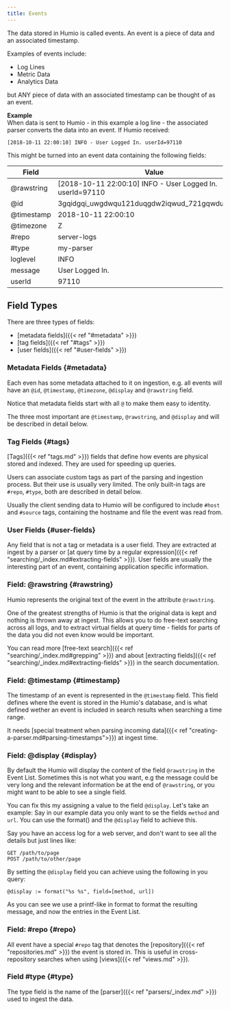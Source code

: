 ```yaml
---
title: Events
---
```


The data stored in Humio is called events. An event is a piece of data and an
associated timestamp.

Examples of events include:

- Log Lines
- Metric Data
- Analytics Data

but ANY piece of data with an associated timestamp can be thought of as an event.

**Example**  
When data is sent to Humio - in this example a log line - the associated parser
converts the data into an event. If Humio received:

```
[2018-10-11 22:00:10] INFO - User Logged In. userId=97110
```

This might be turned into an event data containing the following fields:

| Field      | Value                                                     |
|------------|-----------------------------------------------------------|
| @rawstring | [2018-10-11 22:00:10] INFO - User Logged In. userId=97110 |
| @id        | 3gqidgqi_uwgdwqu121duqgdw2iqwud_721gqwdugqdwu1            |
| @timestamp | 2018-10-11 22:00:10                                       |
| @timezone  | Z                                                         |
| #repo      | server-logs                                               |
| #type      | my-parser                                                 |
| loglevel   | INFO                                                      |
| message    | User Logged In.                                           |
| userId     | 97110                                                     |

## Field Types

There are three types of fields:

- [metadata fields]({{< ref "#metadata" >}})
- [tag fields]({{< ref "#tags" >}})
- [user fields]({{< ref "#user-fields" >}})

### Metadata Fields {#metadata}

Each even has some metadata attached to it on ingestion, e.g. all events will
have an `@id`, `@timestamp`, `@timezone`, `@display` and `@rawstring` field.

Notice that metadata fields start with all `@` to make them easy to identity.

The three most important are `@timestamp`, `@rawstring`, and `@display` and will be
described in detail below.

### Tag Fields {#tags}

[Tags]({{< ref "tags.md" >}}) fields that define how events are physical stored and indexed. They are
used for speeding up queries.

Users can associate custom tags as part of the parsing and ingestion process.
But their use is usually very limited. The only built-in tags are `#repo`, `#type`,
both are described in detail below.

Usually the client sending data to Humio will be configured to include `#host`
and `#source` tags, containing the hostname and file the event was read from.

### User Fields {#user-fields}

Any field that is not a tag or metadata is a user field. They are extracted at
ingest by a parser or [at query time by a regular expression]({{< ref "searching/_index.md#extracting-fields" >}}).
User fields are usually the interesting part of an event, containing application
specific information.

### Field: @rawstring {#rawstring}

Humio represents the original text of the event in the attribute `@rawstring`.

One of the greatest strengths of Humio is that the original data is kept and
nothing is thrown away at ingest. This allows you to do free-text searching across
all logs, and to extract virtual fields at query time - fields for parts of the
data you did not even know would be important.

You can read more [free-text search]({{< ref "searching/_index.md#grepping" >}}) and
about [extracting fields]({{< ref "searching/_index.md#extracting-fields" >}}) in
the search documentation.

### Field: @timestamp {#timestamp}

The timestamp of an event is represented in the `@timestamp` field. This field
defines where the event is stored in the Humio's database, and is what defined
wether an event is included in search results when searching a time range.

It needs [special treatment when parsing incoming data]({{< ref "creating-a-parser.md#parsing-timestamps">}}) at ingest time.


### Field: @display {#display}

By default the Humio will display the content of the field `@rawstring` in the
Event List. Sometimes this is not what you want, e.g the message could be very
long and the relevant information be at the end of `@rawstring`, or you might
want to be able to see a single field.

You can fix this my assigning a value to the field `@display`.
Let's take an example: Say in our example data you only want to se the fields
`method` and `url`. You can use the format() and the `@display` field to achieve this.

Say you have an access log for a web server, and don't want to see all the details
but just lines like:

```
GET /path/to/page
POST /path/to/other/page
```

By setting the `@display` field you can achieve using the following in you query:

``` humio
@display := format("%s %s", field=[method, url])
```

As you can see we use a printf-like in format to format the resulting message,
and now the entries in the Event List.

### Field: #repo {#repo}

All event have a special `#repo` tag that denotes the [repository]({{< ref "repositories.md" >}}) the event is stored in.
This is useful in cross-repository searches when using [views]({{< ref "views.md" >}}).

### Field #type {#type}

The type field is the name of the [parser]({{< ref "parsers/_index.md" >}}) used to ingest the data.
